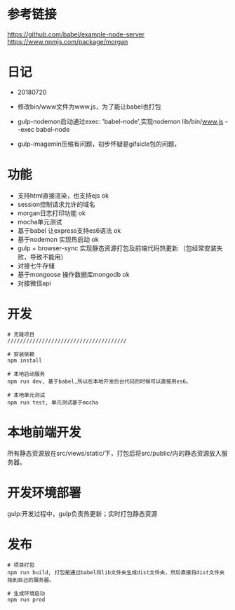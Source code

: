 # 参考链接
 https://github.com/babel/example-node-server
 https://www.npmjs.com/package/morgan

# 日记
 - 20180720
  - 修改bin/www文件为www.js，为了能让babel也打包

  - gulp-nodemon启动通过exec: 'babel-node',实现nodemon lib/bin/www.js --exec babel-node

  - gulp-imagemin压缩有问题，初步怀疑是gifsicle包的问题，

# 功能
 * 支持html直接渲染，也支持ejs ok
 * session控制请求允许的域名
 * morgan日志打印功能 ok
 * mocha单元测试
 * 基于babel 让express支持es6语法 ok
 * 基于nodemon 实现热启动 ok
 * gulp + browser-sync 实现静态资源打包及前端代码热更新 （包经常安装失败，导致不能用）
 * 对接七牛存储
 * 基于mongoose 操作数据库mongodb ok
 * 对接微信api

# 开发

	# 克隆项目
	//////////////////////////////////////

	# 安装依赖
	npm install

	# 本地启动服务
	npm run dev, 基于babel,所以在本地开发后台代码的时候可以直接用es6。
	
	# 本地单元测试
	npm run test, 单元测试基于mocha

# 本地前端开发
 所有静态资源放在src/views/static/下，打包后将src/public/内的静态资源放入服务器。

# 开发环境部署
 gulp:开发过程中，gulp负责热更新；实时打包静态资源

# 发布

	# 项目打包
	npm run build, 打包是通过babel将lib文件夹生成dist文件夹，然后直接将dist文件夹拖到自己的服务器。

	# 生成环境启动
	npm run prod

